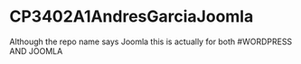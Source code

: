 # CP3402A1AndresGarciaJoomla
Although the repo name says Joomla this is actually for both #WORDPRESS AND JOOMLA
